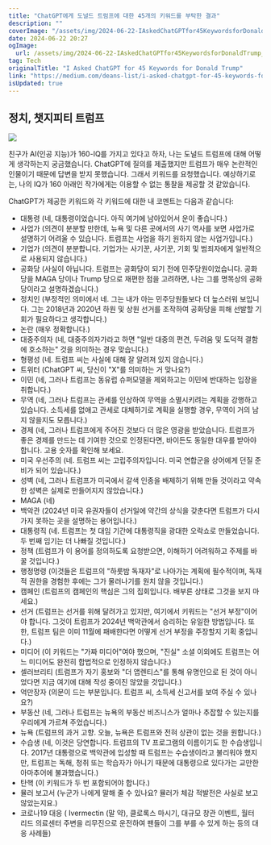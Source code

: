 ```yaml
---
title: "ChatGPT에게 도널드 트럼프에 대한 45개의 키워드를 부탁한 결과"
description: ""
coverImage: "/assets/img/2024-06-22-IAskedChatGPTfor45KeywordsforDonaldTrump_0.png"
date: 2024-06-22 20:27
ogImage:
  url: /assets/img/2024-06-22-IAskedChatGPTfor45KeywordsforDonaldTrump_0.png
tag: Tech
originalTitle: "I Asked ChatGPT for 45 Keywords for Donald Trump"
link: "https://medium.com/deans-list/i-asked-chatgpt-for-45-keywords-for-donald-trump-f98b18d4fb2c"
isUpdated: true
---
```


## 정치, 챗지피티 트럼프

<img src="/assets/img/2024-06-22-IAskedChatGPTfor45KeywordsforDonaldTrump_0.png" />

친구가 AI(인공 지능)가 160-IQ를 가지고 있다고 하자, 나는 도널드 트럼프에 대해 어떻게 생각하는지 궁금했습니다. ChatGPT에 질의를 제출했지만 트럼프가 매우 논란적인 인물이기 때문에 답변을 받지 못했습니다. 그래서 키워드를 요청했습니다. 예상하기로는, 나의 IQ가 160 아래인 작가에게는 이용할 수 없는 통찰을 제공할 것 같았습니다.

ChatGPT가 제공한 키워드와 각 키워드에 대한 내 코멘트는 다음과 같습니다:

<div class="content-ad"></div>

- 대통령 (네, 대통령이었습니다. 아직 여기에 남아있어서 운이 좋습니다.)
- 사업가 (의견이 분분할 만한데, 뉴욕 및 다른 곳에서의 사기 역사를 보면 사업가로 설명하기 어려울 수 있습니다. 트럼프는 사업을 하기 원하지 않는 사업가입니다.)
- 기업가 (의견이 분분합니다. 기업가는 사기꾼, 사기꾼, 기회 및 범죄자에게 일반적으로 사용되지 않습니다.)
- 공화당 (사실이 아닙니다. 트럼프는 공화당이 되기 전에 민주당원이었습니다. 공화당을 MAGA 당이나 Trump 당으로 재편한 점을 고려하면, 나는 그를 명목상의 공화당이라고 설명하겠습니다.)
- 정치인 (부정적인 의미에서 네. 그는 내가 아는 민주당원들보다 더 늪스러워 보입니다. 그는 2018년과 2020년 하원 및 상원 선거를 조작하여 공화당을 피해 선발할 기회가 필요하다고 생각합니다.)
- 논란 (매우 정확합니다.)
- 대중주의자 (네, 대중주의자가라고 하면 "일반 대중의 편견, 두려움 및 도덕적 결함에 호소하는" 것을 의미하는 경우 맞습니다.)
- 형평성 (네. 트럼프 씨는 사실에 대해 잘 알려져 있지 않습니다.)
- 트위터 (ChatGPT 씨, 당신이 "X"를 의미하는 거 맞나요?)
- 이민 (네, 그러나 트럼프는 동유럽 슈퍼모델을 제외하고는 이민에 반대하는 입장을 취합니다.)
- 무역 (네, 그러나 트럼프는 관세를 인상하여 무역을 소멸시키려는 계획을 강행하고 있습니다. 소득세를 없애고 관세로 대체하기로 계획을 실행할 경우, 무역이 거의 남지 않을지도 모릅니다.)
- 경제 (네, 그러나 트럼프에게 주어진 것보다 더 많은 영광을 받았습니다. 트럼프가 좋은 경제를 만드는 데 기여한 것으로 인정된다면, 바이든도 동일한 대우를 받아야 합니다. 고용 숫자를 확인해 보세요.
- 미국 우선주의 (네. 트럼프 씨는 고립주의자입니다. 미국 연합군을 상어에게 던질 준비가 되어 있습니다.)
- 성벽 (네, 그러나 트럼프가 미국에서 갈색 인종을 배제하기 위해 만들 것이라고 약속한 성벽은 실제로 만들어지지 않았습니다.)
- MAGA (네)
- 백악관 (2024년 미국 유권자들이 선거일에 약간의 상식을 갖춘다면 트럼프가 다시 가지 못하는 곳을 설명하는 용어입니다.)
- 대통령직 (네. 트럼프는 첫 대임 기간에 대통령직을 광대한 오락쇼로 만들었습니다. 두 번째 임기는 더 나빠질 것입니다.)
- 정책 (트럼프가 이 용어를 정의하도록 요청받으면, 이해하기 어려워하고 주제를 바꿀 것입니다.)
- 행정명령 (이것들은 트럼프의 "하룻밤 독재자"로 나아가는 계획에 필수적이며, 독재적 권한을 경험한 후에는 그가 물러나기를 원치 않을 것입니다.)
- 캠페인 (트럼프의 캠페인의 핵심은 그의 집회입니다. 배부른 상태로 그것을 보지 마세요.)
- 선거 (트럼프는 선거를 위해 달려가고 있지만, 여기에서 키워드는 "선거 부정"이어야 합니다. 그것이 트럼프가 2024년 백악관에서 승리하는 유일한 방법입니다. 또한, 트럼프 팀은 이미 11월에 패배한다면 어떻게 선거 부정을 주장할지 기획 중입니다.)
- 미디어 (이 키워드는 "가짜 미디어"여야 했으며, "진실" 소셜 이외에도 트럼프는 어느 미디어도 완전히 합법적으로 인정하지 않습니다.)
- 셀러브리티 (트럼프가 자기 홍보와 "더 앱렌티스"를 통해 유명인으로 된 것이 아니었다면 지금 여기에 대해 작성 중이진 않았을 것입니다.)
- 억만장자 (의문이 드는 부분입니다. 트럼프 씨, 소득세 신고서를 보여 주실 수 있나요?)
- 부동산 (네, 그러나 트럼프는 뉴욕의 부동산 비즈니스가 얼마나 추잡할 수 있는지를 우리에게 가르쳐 주었습니다.)
- 뉴욕 (트럼프의 과거 고향. 오늘, 뉴욕은 트럼프와 전혀 상관이 없는 것을 원합니다.)
- 수습생 (네, 이것은 당연합니다. 트럼프의 TV 프로그램의 이름이기도 한 수습생입니다. 2017년 대통령으로 백악관에 입성할 때 트럼프는 수습생이라고 불리워야 했지만, 트럼프는 독해, 청취 또는 학습자가 아니기 때문에 대통령으로 있다가는 교만한 아마추어에 불과했습니다.)
- 탄핵 (이 키워드가 두 번 포함되어야 합니다.)
- 뮬러 보고서 (누군가 나에게 말해 줄 수 있나요? 뮬러가 체감 적발전은 사실로 보고 않았는지요.)
- 코로나19 대응 ( Ivermectin (말 약), 클로록스 마시기, 대규모 창관 이벤트, 월터 리드 의료센터 주변을 리무진으로 운전하여 팬들이 그를 부를 수 있게 하는 등의 대응 사례들)
